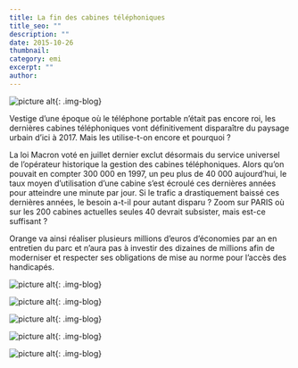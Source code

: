 ```yaml
---
title: La fin des cabines téléphoniques
title_seo: ""
description: ""
date: 2015-10-26
thumbnail:
category: emi
excerpt: ""
author:
---
```

![picture alt](/images/blog/cabinestelephoniques-01.jpg "La fin des cabines téléphoniques"){: .img-blog}

Vestige d’une époque où le téléphone portable n’était pas encore roi, les dernières cabines téléphoniques vont définitivement disparaître du paysage urbain d’ici à 2017. Mais les utilise-t-on encore et pourquoi ?

La loi Macron voté en juillet dernier exclut désormais du service universel de l’opérateur historique la gestion des cabines téléphoniques. Alors qu’on pouvait en compter 300 000 en 1997, un peu plus de 40 000 aujourd’hui, le taux moyen d’utilisation d’une cabine s’est écroulé ces dernières années pour atteindre une minute par jour. Si le trafic a drastiquement baissé ces dernières années, le besoin a-t-il pour autant disparu ? Zoom sur PARIS où sur les 200 cabines actuelles seules 40 devrait subsister, mais est-ce suffisant ?

Orange va ainsi réaliser plusieurs millions d’euros d’économies par an en entretien du parc et n’aura pas à investir des dizaines de millions afin de moderniser et respecter ses obligations de mise au norme pour l’accès des handicapés.


![picture alt](/images/blog/cabinestelephoniques-02.jpg "La fin des cabines téléphoniques"){: .img-blog}

![picture alt](/images/blog/cabinestelephoniques-03.jpg "La fin des cabines téléphoniques"){: .img-blog}

![picture alt](/images/blog/cabinestelephoniques-04.jpg "La fin des cabines téléphoniques"){: .img-blog}

![picture alt](/images/blog/cabinestelephoniques-05.jpg "La fin des cabines téléphoniques"){: .img-blog}

![picture alt](/images/blog/cabinestelephoniques-06.jpg "La fin des cabines téléphoniques"){: .img-blog}
